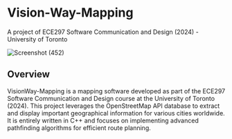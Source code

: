 # Vision-Way-Mapping
A project of ECE297 Software Communication and Design (2024) -University of Toronto

![Screenshot (452)](https://github.com/zuhamujib/Vision-Way-Mapping/assets/123215280/2f483678-82a2-4df7-9180-4dea6e3a5c74)

## Overview
VisionWay-Mapping is a mapping software developed as part of the ECE297 Software Communication and Design course at the University of Toronto (2024). This project leverages the OpenStreetMap API database to extract and display important geographical information for various cities worldwide. It is entirely written in C++ and focuses on implementing advanced pathfinding algorithms for efficient route planning.
